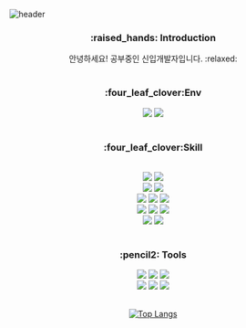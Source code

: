 
<!--
**IsaacJung210/IsaacJung210** is a ✨ _special_ ✨ repository because its `README.md` (this file) appears on your GitHub profile.
 
Here are some ideas to get you started:
- 🔭 I’m currently working on ...
- 🌱 I’m currently learning ...
- 👯 I’m looking to collaborate on ...
- 🤔 I’m looking for help with ...
- 💬 Ask me about ...
- 📫 How to reach me: ...
-->
<!-- 헤더 -->
![header](https://capsule-render.vercel.app/api?type=slice&color=auto&height=200&section=header&text=Hello&desc=I'm%20JiHoon&fontSize=60&rotate=14&fontAlignY=25&fontAlign=75&descAlignY=43&descAlign=80&&animation=twinkling)
<div align=center>
<!--소개-->
<h3>:raised_hands: Introduction </h3>
안녕하세요! 공부중인 신입개발자입니다. :relaxed:
<br/><br/>
 
 <!--환경-->
 <h3>:four_leaf_clover:Env </h3>
  <img src="https://img.shields.io/badge/Windows-0078D6?style=flat&logo=Windows&logoColor=white"/>
  <img src="https://img.shields.io/badge/Linux-FCC624?style=flat&logo=Linux&logoColor=white"/>
 <br/><br/>
 
 <!--기술스택-->
   <h3>:four_leaf_clover:Skill </h3>
 <br/>
  <img src="https://img.shields.io/badge/Flask-000000?style=flat&logo=Flask&logoColor=white"/>
  <img src="https://img.shields.io/badge/Django-092E20?style=flat&logo=Django&logoColor=white"/>
  <br/>
   <img src="https://img.shields.io/badge/MySQL-4479A1?style=flat&logo=MySQL&logoColor=white"/>
   <img src="https://img.shields.io/badge/SQLite-003B57?style=flat&logo=SQLite&logoColor=white"/>
  <br/>
   <img src="https://img.shields.io/badge/Python-3776AB?style=flat&logo=Python&logoColor=white"/>
   <img src="https://img.shields.io/badge/JavaScript-F7DF1E?style=flat&logo=JavaScript&logoColor=white"/>
   <img src="https://img.shields.io/badge/C-A8B9CC?style=flat&logo=C&logoColor=white"/>
  <br/>
   <img src="https://img.shields.io/badge/PyTorch-EE4C2C?style=flat&logo=PyTorch&PyTorch=white"/>
   <img src="https://img.shields.io/badge/OpenCV-5C3EE8?style=flat&logo=OpenCV&PyTorch=white"/>
   <img src="https://img.shields.io/badge/TensorFlow-FF6F00?style=flat&logo=TensorFlow&PyTorch=white"/>
  <br/>
   <img src="https://img.shields.io/badge/Keras-D00000?style=flat&logo=Keras&PyTorch=white"/>
   <img src="https://img.shields.io/badge/Amazon AWS-232F3E?style=flat&logo=Amazon AWS&PyTorch=white"/>
<br/><br/>

 <!--Tools -->
 <h3>:pencil2: Tools </h3>
   <img src="https://img.shields.io/badge/VirtualBox-183A61?style=flat&logo=VirtualBox&PyTorch=white"/>
   <img src="https://img.shields.io/badge/Visual Studio Code-007ACC?style=flat&logo=Visual Studio Code&PyTorch=white"/>
   <img src="https://img.shields.io/badge/GitHub-181717?style=flat&logo=GitHub&PyTorch=white"/>
  <br/>
   <img src="https://img.shields.io/badge/Anaconda-44A833?style=flat&logo=Anaconda&PyTorch=white"/>
   <img src="https://img.shields.io/badge/Jupyter-F37626?style=flat&logo=Jupyter&PyTorch=white"/>
   <img src="https://img.shields.io/badge/FileZilla-BF0000?style=flat&logo=FileZilla&PyTorch=white"/>
   

 <br/>
 <br/>
  

  
[![Top Langs](https://github-readme-stats.vercel.app/api/top-langs/?username=IsaacJung210&layout=compact)](https://github.com/IsaacJung210/github-readme-stats)

<br/><br/><br/>
  
<!--깃허브
<h3>:eyes: Github</h3>
  
  [![Hits](https://hits.seeyoufarm.com/api/count/incr/badge.svg?url=https%3A%2F%2Fgithub.com%2FIsaacJung210&count_bg=%2379C83D&title_bg=%23555555&icon=&icon_color=%23E7E7E7&title=hits&edge_flat=false)](https://hits.seeyoufarm.com)
  
[![Anurag's GitHub stats](https://github-readme-stats.vercel.app/api?username=IsaacJung210&show_icons=true&theme=synthwave)](https://github.com/anuraghazra/github-readme-stats)
<br/><br/><br/> -->
  
 
</div>
